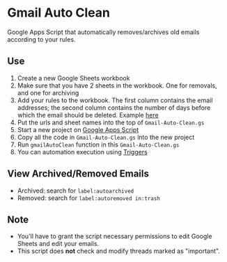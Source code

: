 # Gmail Auto Clean

Google Apps Script that automatically removes/archives old emails according to your rules.

## Use

1. Create a new Google Sheets workbook
2. Make sure that you have 2 sheets in the workbook. One for removals, and one for archiving
3. Add your rules to the workbook. The first column contains the email addresses; the second column contains the number of days before which the email should be deleted. Example [here](https://docs.google.com/spreadsheets/d/14dva-9d6e6Iiut_JGd-SVL_8druhAMerQXEqRqb1Iuk/edit?usp=sharing)
4. Put the urls and sheet names into the top of `Gmail-Auto-Clean.gs`
5. Start a new project on [Google Apps Script](https://script.google.com/home)
6. Copy all the code in `Gmail-Auto-Clean.gs` into the new project
7. Run `gmailAutoClean` function in this `Gmail-Auto-Clean.gs`
8. You can automation execution using [Triggers](https://script.google.com/home/triggers)

## View Archived/Removed Emails

* Archived: search for `label:autoarchived`
* Removed: search for `label:autoremoved in:trash`

## Note

* You'll have to grant the script necessary permissions to edit Google Sheets and edit your emails.
* This script does **not** check and modify threads marked as "important".
